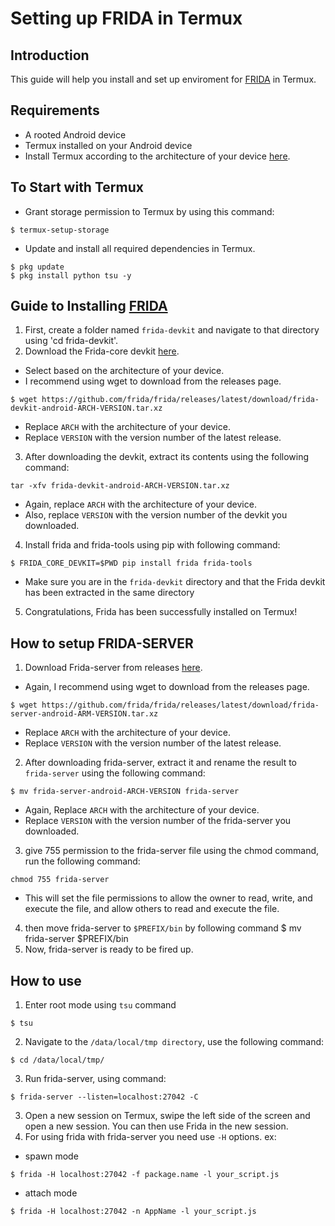 # Setting up FRIDA in Termux

## Introduction
This guide will help you install and set up enviroment for [FRIDA](https://github.com/frida/frida/) in Termux.

## Requirements
- A rooted Android device
- Termux installed on your Android device
- Install Termux according to the architecture of your device [here](https://github.com/termux/termux-app/releases/).

## To Start with Termux
- Grant storage permission to Termux by using this command:
 ```
$ termux-setup-storage
```
- Update and install all required dependencies in Termux.
```
$ pkg update
$ pkg install python tsu -y
```
## Guide to Installing [FRIDA](https://github.com/frida/frida/)
1. First, create a folder named `frida-devkit` and navigate to that directory using 'cd frida-devkit'.
2. Download the Frida-core devkit [here](https://github.com/frida/frida/releases/).
 * Select based on the architecture of your device.
 * I recommend using wget to download from the releases page.
```
$ wget https://github.com/frida/frida/releases/latest/download/frida-devkit-android-ARCH-VERSION.tar.xz
```
 * Replace `ARCH` with the architecture of your device.
 * Replace `VERSION` with the version number of the latest release.
3. After downloading the devkit, extract its contents using the following command:
```
tar -xfv frida-devkit-android-ARCH-VERSION.tar.xz
```
 * Again, replace `ARCH` with the architecture of your device.
 * Also, replace `VERSION` with the version number of the devkit you downloaded.
4. Install frida and frida-tools using pip with following command: 
```
$ FRIDA_CORE_DEVKIT=$PWD pip install frida frida-tools
```
 * Make sure you are in the `frida-devkit` directory and that the Frida devkit has been extracted in the same directory
5. Congratulations, Frida has been successfully installed on Termux!
## How to setup FRIDA-SERVER
1. Download Frida-server from releases [here](https://github.com/frida/frida/releases/).
 * Again, I recommend using wget to download from the releases page.
```
$ wget https://github.com/frida/frida/releases/latest/download/frida-server-android-ARM-VERSION.tar.xz
```
 * Replace `ARCH` with the architecture of your device.
 * Replace `VERSION` with the version number of the latest release.
2. After downloading frida-server, extract it and rename the result to `frida-server` using the following command:
```
$ mv frida-server-android-ARCH-VERSION frida-server
```
 * Again, Replace `ARCH` with the architecture of your device.
 * Replace `VERSION` with the version number of the frida-server you downloaded.
3. give 755 permission to the frida-server file using the chmod command, run the following command:
```
chmod 755 frida-server
```
 * This will set the file permissions to allow the owner to read, write, and execute the file, and allow others to read and execute the file.
4. then move frida-server to `$PREFIX/bin` by following command
$ mv frida-server $PREFIX/bin
5. Now, frida-server is ready to be fired up.

## How to use
1. Enter root mode using `tsu` command
```
$ tsu
```
2. Navigate to the `/data/local/tmp directory`, use the following command:
```
$ cd /data/local/tmp/
```
3. Run frida-server, using command:
```
$ frida-server --listen=localhost:27042 -C
```
3. Open a new session on Termux, swipe the left side of the screen and open a new session. You can then use Frida in the new session.
4. For using frida with frida-server you need use `-H` options. ex:
 * spawn mode
```
$ frida -H localhost:27042 -f package.name -l your_script.js
```
 * attach mode
 ```
 $ frida -H localhost:27042 -n AppName -l your_script.js
 ```